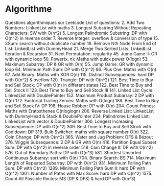 # Algorithme
Questions algorithmiques sur Leetcode
List of questions: 
2. Add Two Numbers: LinkedList with maths
3. Longest Substring Without Repeating Characters: SW with O(n^2)
5. Longest Palindromic Substring: DP with O(n^2) in reverse order
7. Reverse Integer: overflow & conversion of type
15. 3Sum: search without duplicate number
19. Remove Nth Node From End of List: LinkedList with DummyHead
21. Merge Two Sorted Lists: LinkedList Iteration & Recursion
31. Next Permutation: regularity 
45. Jump Game II: GR with dynamic loop
50. Power(x, n): Maths with quick power O(logn)
53. Maximum Subarray: DP & GR with O(n)
55. Jump Game: GR with dynamic loop
64. Minimum Path Sum: DP with O(n^2)
66. Plus One: Maths with O(n) 
67. Add Binary: Maths with XOR O(n)
115. Distinct Subsequences: hard DP with O(n^2) & oveflow
120. Triangle: DP with O(n^2)
121. Best Time to Buy and Sell Stock: DP with O(n) in different states
122. Best Time to Buy and Sell Stock II
123. Best Time to Buy and Sell Stock III
141. Linked List Cycle: LinkedList with DoublePointer
152. Maximum Product Subarray: 2 DP with O(n)
172. Factorial Trailing Zeroes: Maths with O(logn)
188. Best Time to Buy and Sell Stock IV: DP
198. House Robber: DP with O(n)
204. Count Primes: Maths with Eratosthenes O(nloglogn)
206. Reverse Linked List: LinkedList with DummyHead & Stack & DoublePointer
234. Palindrome Linked List: LinkedList with vector & DoublePointer
300. Longest Increasing Subsequence: DP with O(n^2)
309. Best Time to Buy and Sell Stock with Cooldown: DP
319. Bulb Switcher: maths with square number O(n)
322. Coin Change: DP with O(n^2)
365. Water and Jug Problem: DFS & Bézout
376. Wiggle Subsequence: 2 DP & GR with O(n)
416. Partition Equal Subset Sum: DP with O(n^2) in reverse order
518. Coin Change II: DP with O(n^2)
576. Out of Boundary Paths: DP with O(n^3)
581. Shortest Unsorted Continuous Subarray: sort with O(n)
704. Binary Search: BS
714. Maximum Length of Repeated Subarray: DP with O(n^2)
931. Minimum Falling Path Sum: DP with O(n^2)
1289. Minimum Falling Path Sum II: hard DP with O(n^2)
1301. Number of Paths with Max Score: hard DP with O(n^2)
1575. Count All Possible Routes: MS (DP & DFS) & hard DP with O(n^3)